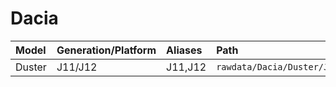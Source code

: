 # Dacia

| Model | Generation/Platform | Aliases | Path |
|:----- |:--------------------|:------- |:---- |
| Duster | J11/J12 | J11,J12 | `rawdata/Dacia/Duster/J11/J12` |
